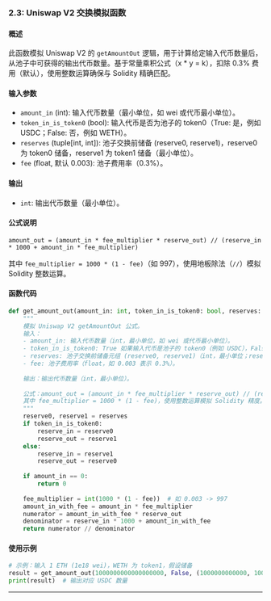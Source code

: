 ### 2.3: Uniswap V2 交换模拟函数

#### 概述
此函数模拟 Uniswap V2 的 `getAmountOut` 逻辑，用于计算给定输入代币数量后，从池子中可获得的输出代币数量。基于常量乘积公式（x * y = k），扣除 0.3% 费用（默认），使用整数运算确保与 Solidity 精确匹配。

#### 输入参数
- `amount_in` (int): 输入代币数量（最小单位，如 wei 或代币最小单位）。
- `token_in_is_token0` (bool): 输入代币是否为池子的 token0（True: 是，例如 USDC；False: 否，例如 WETH）。
- `reserves` (tuple[int, int]): 池子交换前储备 (reserve0, reserve1)，reserve0 为 token0 储备，reserve1 为 token1 储备（最小单位）。
- `fee` (float, 默认 0.003): 池子费用率（0.3%）。

#### 输出
- `int`: 输出代币数量（最小单位）。

#### 公式说明
```
amount_out = (amount_in * fee_multiplier * reserve_out) // (reserve_in * 1000 + amount_in * fee_multiplier)
```
其中 `fee_multiplier = 1000 * (1 - fee)`（如 997），使用地板除法（`//`）模拟 Solidity 整数运算。

#### 函数代码
```python
def get_amount_out(amount_in: int, token_in_is_token0: bool, reserves: tuple[int, int], fee: float = 0.003) -> int:
    """
    模拟 Uniswap V2 getAmountOut 公式。
    输入：
    - amount_in: 输入代币数量（int，最小单位，如 wei 或代币最小单位）。
    - token_in_is_token0: True 如果输入代币是池子的 token0（例如 USDC），False 如果是 token1（例如 WETH）。
    - reserves: 池子交换前储备元组 (reserve0, reserve1)（int，最小单位；reserve0 为 token0/USDC，reserve1 为 token1/WETH）。
    - fee: 池子费用率（float，如 0.003 表示 0.3%）。
    
    输出：输出代币数量（int，最小单位）。
    
    公式：amount_out = (amount_in * fee_multiplier * reserve_out) // (reserve_in * 1000 + amount_in * fee_multiplier)
    其中 fee_multiplier = 1000 * (1 - fee)，使用整数运算模拟 Solidity 精度。
    """
    reserve0, reserve1 = reserves
    if token_in_is_token0:
        reserve_in = reserve0
        reserve_out = reserve1
    else:
        reserve_in = reserve1
        reserve_out = reserve0
    
    if amount_in == 0:
        return 0
    
    fee_multiplier = int(1000 * (1 - fee))  # 如 0.003 -> 997
    amount_in_with_fee = amount_in * fee_multiplier
    numerator = amount_in_with_fee * reserve_out
    denominator = reserve_in * 1000 + amount_in_with_fee
    return numerator // denominator
```

#### 使用示例
```python
# 示例：输入 1 ETH (1e18 wei)，WETH 为 token1，假设储备
result = get_amount_out(1000000000000000000, False, (1000000000000, 1000000000000000000000), 0.003)
print(result)  # 输出对应 USDC 数量
```

---
